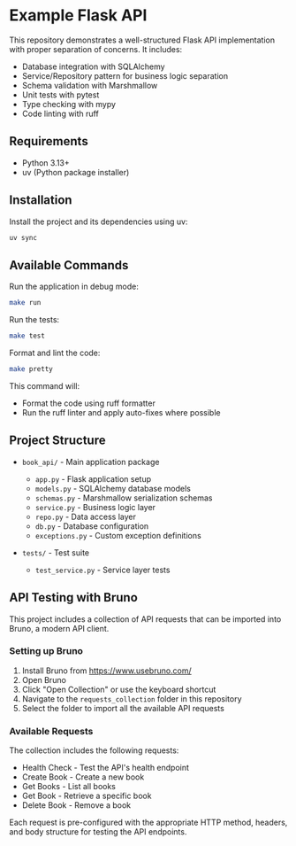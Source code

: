 # Example Flask API

This repository demonstrates a well-structured Flask API implementation with proper separation of concerns. It includes:

- Database integration with SQLAlchemy
- Service/Repository pattern for business logic separation
- Schema validation with Marshmallow
- Unit tests with pytest
- Type checking with mypy
- Code linting with ruff

## Requirements

- Python 3.13+
- uv (Python package installer)

## Installation

Install the project and its dependencies using uv:

```bash
uv sync
```

## Available Commands

Run the application in debug mode:
```bash
make run
```

Run the tests:
```bash
make test
```

Format and lint the code:
```bash
make pretty
```
This command will:
- Format the code using ruff formatter
- Run the ruff linter and apply auto-fixes where possible

## Project Structure

- `book_api/` - Main application package
  - `app.py` - Flask application setup
  - `models.py` - SQLAlchemy database models
  - `schemas.py` - Marshmallow serialization schemas
  - `service.py` - Business logic layer
  - `repo.py` - Data access layer
  - `db.py` - Database configuration
  - `exceptions.py` - Custom exception definitions

- `tests/` - Test suite
  - `test_service.py` - Service layer tests

## API Testing with Bruno
This project includes a collection of API requests that can be imported into Bruno, a modern API client.

### Setting up Bruno
1. Install Bruno from https://www.usebruno.com/
2. Open Bruno
3. Click "Open Collection" or use the keyboard shortcut
4. Navigate to the `requests_collection` folder in this repository
5. Select the folder to import all the available API requests

### Available Requests
The collection includes the following requests:
- Health Check - Test the API's health endpoint
- Create Book - Create a new book
- Get Books - List all books
- Get Book - Retrieve a specific book
- Delete Book - Remove a book

Each request is pre-configured with the appropriate HTTP method, headers, and body structure for testing the API endpoints.